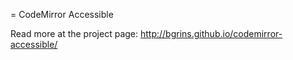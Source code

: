 = CodeMirror Accessible

Read more at the project page: http://bgrins.github.io/codemirror-accessible/